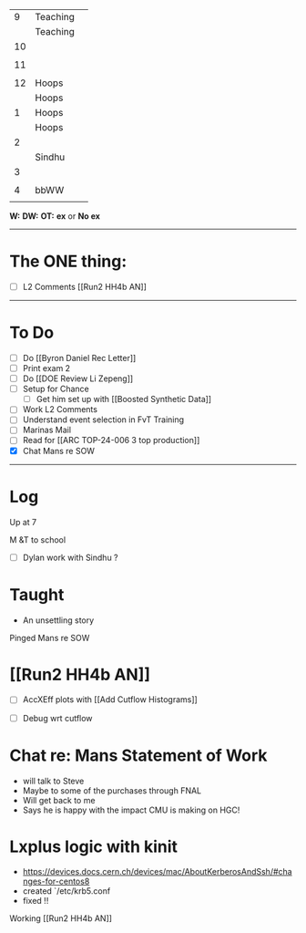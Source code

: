 
|     |          |     |
| --- | -------- | --- |
| 9   | Teaching |     |
|     | Teaching |     |
| 10  |          |     |
|     |          |     |
| 11  |          |     |
|     |          |     |
| 12  | Hoops    |     |
|     | Hoops    |     |
| 1   | Hoops    |     |
|     | Hoops    |     |
| 2   |          |     |
|     | Sindhu   |     |
| 3   |          |     |
|     |          |     |
| 4   | bbWW     |     |
|     |          |     |

**W:**
**DW:**
**OT:**
**ex** or **No ex**

---
# The ONE thing: 
- [ ] L2 Comments [[Run2 HH4b AN]]

---
# To Do

- [ ] Do [[Byron Daniel Rec Letter]]
- [ ] Print exam 2
- [ ]  Do  [[DOE Review Li Zepeng]]
- [ ] Setup for Chance
	- [ ] Get him set up with [[Boosted Synthetic Data]]
- [ ] Work L2 Comments
- [ ]  Understand event selection in FvT Training
- [ ] Marinas Mail
- [ ]  Read for [[ARC TOP-24-006 3 top production]]
- [x] Chat Mans re SOW
---

# Log

Up at 7 

M &T to school

- [ ] Dylan work with Sindhu ?


# Taught
- An unsettling story

Pinged Mans re SOW


# [[Run2 HH4b AN]]
- [ ] AccXEff plots with [[Add Cutflow Histograms]]
- [ ] Debug wrt cutflow


# Chat re: Mans Statement of Work
- will talk to Steve
- Maybe to some of the purchases through FNAL 
- Will get back to me
- Says he is happy with the impact CMU is making on HGC!

# Lxplus logic with kinit
- https://devices.docs.cern.ch/devices/mac/AboutKerberosAndSsh/#changes-for-centos8
- created `/etc/krb5.conf
- fixed !!

Working [[Run2 HH4b AN]]